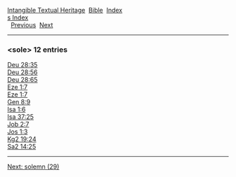 [Intangible Textual Heritage](../../index)  [Bible](../index) 
[Index](index)   
[s Index](_s_)  
  [Previous](c10660)  [Next](c10662) 

------------------------------------------------------------------------

### &lt;sole&gt; 12 entries

[Deu 28:35](../kjv/deu028.htm#035)  
[Deu 28:56](../kjv/deu028.htm#056)  
[Deu 28:65](../kjv/deu028.htm#065)  
[Eze 1:7](../kjv/eze001.htm#007)  
[Eze 1:7](../kjv/eze001.htm#007)  
[Gen 8:9](../kjv/gen008.htm#009)  
[Isa 1:6](../kjv/isa001.htm#006)  
[Isa 37:25](../kjv/isa037.htm#025)  
[Job 2:7](../kjv/job002.htm#007)  
[Jos 1:3](../kjv/jos001.htm#003)  
[Kg2 19:24](../kjv/kg2019.htm#024)  
[Sa2 14:25](../kjv/sa2014.htm#025)  

------------------------------------------------------------------------

[Next: solemn (29)](c10662)
